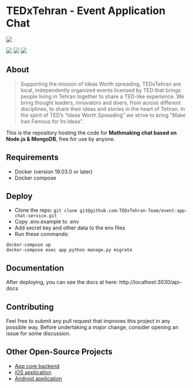 # TEDxTehran - Event Application Chat

![](https://upload.wikimedia.org/wikipedia/commons/b/b9/TEDxTehran.png)

![](https://img.shields.io/github/stars/TEDxTehran-Team/event-app-core) ![](https://img.shields.io/github/forks/TEDxTehran-Team/event-app-core) ![](https://img.shields.io/github/issues/TEDxTehran-Team/event-app-core)

## About
> Supporting the mission of Ideas Worth spreading, TEDxTehran are local, independently organized events licensed by TED that brings people living in Tehran together to share a TED-like experience. We bring thought leaders, innovators and doers, from across different disciplines, to share their ideas and stories in the heart of Tehran. In the spirit of TED’s “Ideas Worth Spreading” we strive to bring "Make Iran Famous for its Ideas".

This is the repository hosting the code for **Mathmaking chat based on Node.js & MongoDB**, free for use by anyone.

## Requirements
- Docker (version 19.03.0 or later)
- Docker compose

## Deploy
- Clone the repo:
`git clone git@github.com:TEDxTehran-Team/event-app-chat-service.git`
- Copy .env.example to .env
- Add secret key and other data to the env files
- Run these commands:
```shell
docker-compose up
docker-compose exec app python manage.py migrate
```

## Documentation

After deploying, you can see the docs at here: http://localhost:3030/api-docs

## Contributing
Feel free to submit any pull request that improves this project in any possible way. Before undertaking a major change, consider opening an issue for some discussion.

## Other Open-Source Projects
- [App core backend](https://github.com/TEDxTehran-Team/event-app-core.git)
- [iOS application](https://github.com/TEDxTehran-Team/event-app-ios)
- [Android application](https://github.com/TEDxTehran-Team/event-app-andoid)